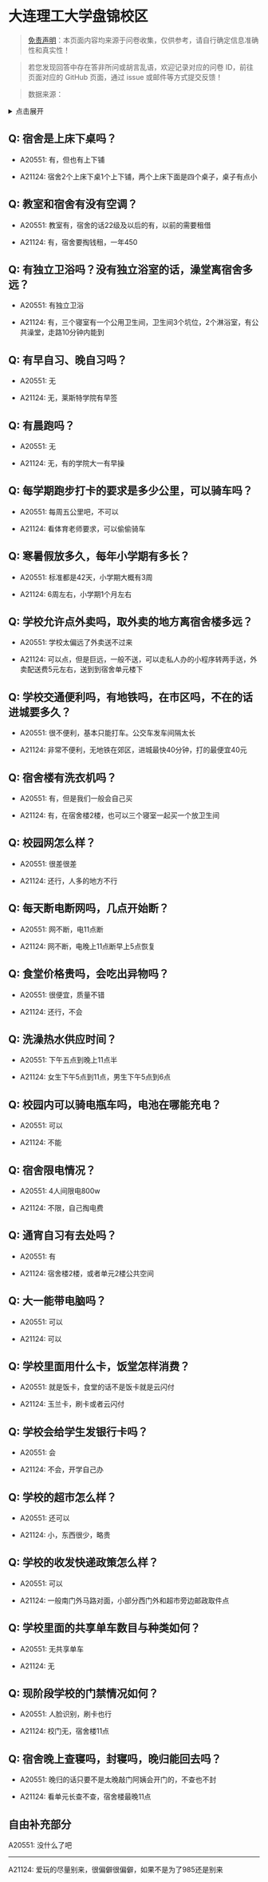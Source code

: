 # 大连理工大学盘锦校区

> [免责声明](https://colleges.chat/#_3)：本页面内容均来源于问卷收集，仅供参考，请自行确定信息准确性和真实性！

> 若您发现回答中存在答非所问或胡言乱语，欢迎记录对应的问卷 ID，前往页面对应的 GitHub 页面，通过 issue 或邮件等方式提交反馈！

> 数据来源：

<details><summary>点击展开</summary>
<ul>
<li>A20551: 匿名 (2023 年 07 月)</li>
<li>A21124: 1215276427@qq.com (2023 年 10 月)</li>
</ul>
</details>

## Q: 宿舍是上床下桌吗？

- A20551: 有，但也有上下铺

- A21124: 宿舍2个上床下桌1个上下铺，两个上床下面是四个桌子，桌子有点小

## Q: 教室和宿舍有没有空调？

- A20551: 教室有，宿舍的话22级及以后的有，以前的需要租借

- A21124: 有，宿舍要掏钱租，一年450

## Q: 有独立卫浴吗？没有独立浴室的话，澡堂离宿舍多远？

- A20551: 有独立卫浴

- A21124: 有，三个寝室有一个公用卫生间，卫生间3个坑位，2个淋浴室，有公共澡堂，走路10分钟内能到

## Q: 有早自习、晚自习吗？

- A20551: 无

- A21124: 无，莱斯特学院有早签

## Q: 有晨跑吗？

- A20551: 无

- A21124: 无，有的学院大一有早操

## Q: 每学期跑步打卡的要求是多少公里，可以骑车吗？

- A20551: 每周五公里吧，不可以

- A21124: 看体育老师要求，可以偷偷骑车

## Q: 寒暑假放多久，每年小学期有多长？

- A20551: 标准都是42天，小学期大概有3周

- A21124: 6周左右，小学期1个月左右

## Q: 学校允许点外卖吗，取外卖的地方离宿舍楼多远？

- A20551: 学校太偏远了外卖送不过来

- A21124: 可以点，但是巨远，一般不送，可以走私人办的小程序转两手送，外卖配送费5元左右，送到到宿舍单元楼下

## Q: 学校交通便利吗，有地铁吗，在市区吗，不在的话进城要多久？

- A20551: 很不便利，基本只能打车。公交车发车间隔太长

- A21124: 非常不便利，无地铁在郊区，进城最快40分钟，打的最便宜40元

## Q: 宿舍楼有洗衣机吗？

- A20551: 有，但是我们一般会自己买

- A21124: 有，在宿舍楼2楼，也可以三个寝室一起买一个放卫生间

## Q: 校园网怎么样？

- A20551: 很差很差

- A21124: 还行，人多的地方不行

## Q: 每天断电断网吗，几点开始断？

- A20551: 网不断，电11点断

- A21124: 网不断，电晚上11点断早上5点恢复

## Q: 食堂价格贵吗，会吃出异物吗？

- A20551: 很便宜，质量不错

- A21124: 还行，不会

## Q: 洗澡热水供应时间？

- A20551: 下午五点到晚上11点半

- A21124: 女生下午5点到11点，男生下午5点到6点

## Q: 校园内可以骑电瓶车吗，电池在哪能充电？

- A20551: 可以

- A21124: 不能

## Q: 宿舍限电情况？

- A20551: 4人间限电800w

- A21124: 不限，自己掏电费

## Q: 通宵自习有去处吗？

- A20551: 有

- A21124: 宿舍楼2楼，或者单元2楼公共空间

## Q: 大一能带电脑吗？

- A20551: 可以

- A21124: 可以

## Q: 学校里面用什么卡，饭堂怎样消费？

- A20551: 就是饭卡，食堂的话不是饭卡就是云闪付

- A21124: 玉兰卡，刷卡或者云闪付

## Q: 学校会给学生发银行卡吗？

- A20551: 会

- A21124: 不会，开学自己办

## Q: 学校的超市怎么样？

- A20551: 还可以

- A21124: 小，东西很少，略贵

## Q: 学校的收发快递政策怎么样？

- A20551: 可以

- A21124: 一般南门外马路对面，小部分西门外和超市旁边邮政取件点

## Q: 学校里面的共享单车数目与种类如何？

- A20551: 无共享单车

- A21124: 无

## Q: 现阶段学校的门禁情况如何？

- A20551: 人脸识别，刷卡也行

- A21124: 校门无，宿舍楼11点

## Q: 宿舍晚上查寝吗，封寝吗，晚归能回去吗？

- A20551: 晚归的话只要不是太晚敲门阿姨会开门的，不查也不封

- A21124: 看单元长查不查，宿舍楼最晚11点

## 自由补充部分

A20551: 没什么了吧

***

A21124: 爱玩的尽量别来，很偏僻很偏僻，如果不是为了985还是别来